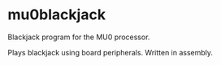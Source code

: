 # mu0blackjack
Blackjack program for the MU0 processor.

Plays blackjack using board peripherals. Written in assembly.
